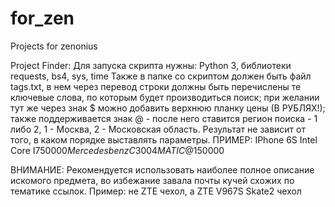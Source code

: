 # for_zen
Projects for zenonius

Project Finder:
Для запуска скрипта нужны: Python 3, библиотеки requests, bs4, sys, time
Также в папке со скриптом должен быть файл tags.txt, в нем через перевод строки должны быть перечислены те ключевые слова,
по которым будет производиться поиск; при желании тут же через знак $ можно добавить верхнюю планку цены (В РУБЛЯХ!);
также поддерживается знак @ - после него ставится регион поиска - 1 либо 2, 1 - Москва, 2 - Московская область.
Результат не зависит от того, в каком порядке выставлять параметры.
ПРИМЕР:
IPhone 6S
Intel Core I7$50000
Mercedes benz C 300 4MATIC@1$50000

ВНИМАНИЕ: Рекомендуется использовать наиболее полное описание искомого предмета, во избежание завала почты кучей схожих по тематике ссылок.
Пример: не ZTE чехол, а ZTE V967S Skate2 чехол
